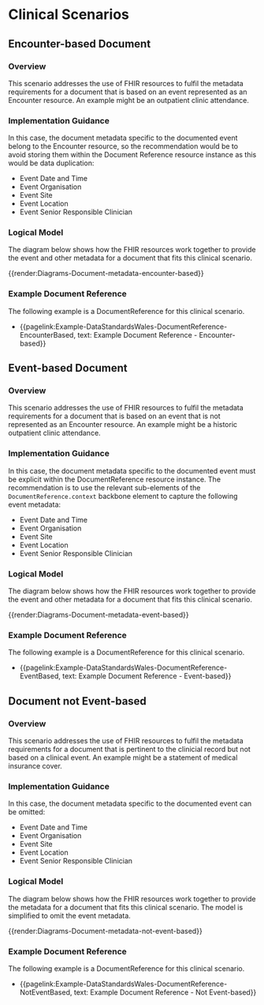 # Clinical Scenarios
## Encounter-based Document
### Overview
This scenario addresses the use of FHIR resources to fulfil the metadata requirements for a document that is based on an event represented as an Encounter resource. An example might be an outpatient clinic attendance.

### Implementation Guidance
In this case, the document metadata specific to the documented event belong to the Encounter resource, so the recommendation would be to avoid storing them within the Document Reference resource instance as this would be data duplication:
- Event Date and Time
- Event Organisation
- Event Site
- Event Location
- Event Senior Responsible Clinician

### Logical Model
The diagram below shows how the FHIR resources work together to provide the event and other metadata for a document that fits this clinical scenario.

{{render:Diagrams-Document-metadata-encounter-based}}

### Example Document Reference
The following example is a DocumentReference for this clinical scenario.
* {{pagelink:Example-DataStandardsWales-DocumentReference-EncounterBased, text: Example Document Reference - Encounter-based}}

## Event-based Document
### Overview
This scenario addresses the use of FHIR resources to fulfil the metadata requirements for a document that is based on an event that is not represented as an Encounter resource. An example might be a historic outpatient clinic attendance.

### Implementation Guidance
In this case, the document metadata specific to the documented event must be explicit within the DocumentReference resource instance. The recommendation is to use the relevant sub-elements of the `DocumentReference.context` backbone element to capture the following event metadata:
- Event Date and Time
- Event Organisation
- Event Site
- Event Location
- Event Senior Responsible Clinician

### Logical Model
The diagram below shows how the FHIR resources work together to provide the event and other metadata for a document that fits this clinical scenario.

{{render:Diagrams-Document-metadata-event-based}}

### Example Document Reference
The following example is a DocumentReference for this clinical scenario.
* {{pagelink:Example-DataStandardsWales-DocumentReference-EventBased, text: Example Document Reference - Event-based}}

## Document not Event-based 
### Overview
This scenario addresses the use of FHIR resources to fulfil the metadata requirements for a document that is pertinent to the clinicial record but not based on a clinical event. An example might be a statement of medical insurance cover.

### Implementation Guidance
In this case, the document metadata specific to the documented event can be omitted: 
- Event Date and Time
- Event Organisation
- Event Site
- Event Location
- Event Senior Responsible Clinician

### Logical Model
The diagram below shows how the FHIR resources work together to provide the metadata for a document that fits this clinical scenario. The model is simplified to omit the event metadata.

{{render:Diagrams-Document-metadata-not-event-based}}

### Example Document Reference
The following example is a DocumentReference for this clinical scenario.
* {{pagelink:Example-DataStandardsWales-DocumentReference-NotEventBased, text: Example Document Reference - Not Event-based}}

<br />